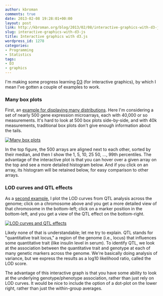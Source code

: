 ```yaml
---
author: kbroman
comments: true
date: 2013-02-08 19:28:01+00:00
layout: post
link: http://kbroman.org/blog/2013/02/08/interactive-graphics-with-d3-js/
slug: interactive-graphics-with-d3-js
title: Interactive graphics with d3.js
wordpress_id: 1278
categories:
- Programming
- Statistics
tags:
- D3
- graphics
---
```


I'm making some progress learning [D3](http://d3js.org) (for interactive graphics), by which I mean I've gotten a couple of examples to work.



### Many box plots



First, an [example for displaying many distributions](http://www.biostat.wisc.edu/~kbroman/D3/manyboxplots).  Here I'm considering a set of nearly 500 gene expression microarrays, each with 40,000 or so measurements.  It's hard to look at 500 box plots side-by-side, and with 40k measurements, traditional box plots don't give enough information about the tails.

[![Many box plots](http://kbroman.files.wordpress.com/2013/02/manyboxplots.png?w=300)](http://www.biostat.wisc.edu/~kbroman/D3/manyboxplots)

In the top figure, the 500 arrays are aligned next to each other, sorted by their median, and then I show the 1, 5, 10, 25 50, ..., 99th percentiles.  The advantage of the interactive plot is that you can hover over a given array on the top and see a more detailed histogram below.  And if you click on an array, its histogram will be retained below, for easy comparison to other arrays.



### LOD curves and QTL effects



As a [second example](http://www.biostat.wisc.edu/~kbroman/D3/lod_and_effect), I plot the LOD curves from QTL analysis across the genome; click on a chromosome above and you get a more detailed view of that chromosome in the bottom-left; click on a marker position in the bottom-left, and you get a view of the QTL effect on the bottom-right.

[![LOD curves and QTL effects](http://kbroman.files.wordpress.com/2013/02/lod_and_effect1.png?w=300)](http://www.biostat.wisc.edu/~kbroman/D3/lod_and_effect)

Likely none of that is understandable; let me try to explain.  QTL stands for "quantitative trait locus," a region of the genome (i.e., locus) that influences some quantitative trait (like insulin level in serum).  To identify QTL, we look at the association between the quantitative trait and genotype at each of many genetic markers across the genome.  We're basically doing analysis of variance, but we express the results as a log10 likelihood ratio, called the LOD score.

The advantage of this interactive graph is that you have some ability to look at the underlying genotype/phenotype association, rather than just rely on LOD curves.  It would be nice to include the option of a dot-plot on the lower right, rather than just the within-group averages.
